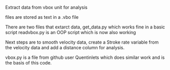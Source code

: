Extract data from vbox unit for analysis

files are stored as text in a .vbo file

There are two files that extarct data, 
get_data.py which works fine in a basic script
readvbox.py is an OOP script which is now also working

Next steps are to smooth velocity data, 
create a Stroke rate variable from the velocity data 
and add a distance column for analysis.

vbox.py is a file from github user Quentinlets which does similar work and is the basis of this code.


